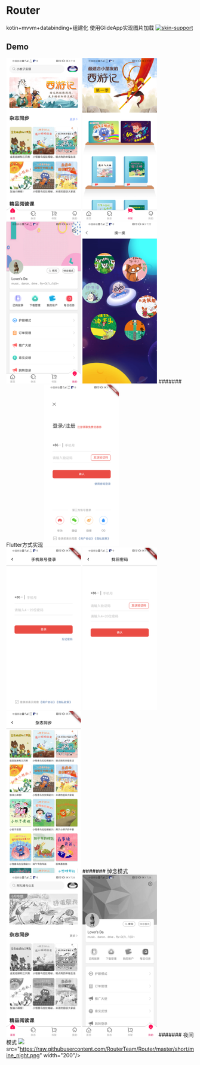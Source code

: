 # Router
kotin+mvvm+databinding+组建化
使用GlideApp实现图片加载
[![skin-support](https://img.shields.io/badge/release-v1.0.11-green.svg)](http://jcenter.bintray.com/skin/support)


## Demo
<img  src="https://raw.githubusercontent.com/RouterTeam/Router/master/short/home.png" width="200"/> <img  src="https://raw.githubusercontent.com/RouterTeam/Router/master/short/shelf.png" width="200"/> <img  src="https://raw.githubusercontent.com/RouterTeam/Router/master/short/mine.png" width="200"/> <img  src="https://raw.githubusercontent.com/RouterTeam/Router/master/short/touch.png" width="200"/>
 ####### Flutter方式实现
 <img  src="https://raw.githubusercontent.com/RouterTeam/Router/master/short/login.png" width="200"/> <img  src="https://raw.githubusercontent.com/RouterTeam/Router/master/short/phone_login.png" width="200"/> <img  src="https://raw.githubusercontent.com/RouterTeam/Router/master/short/forget.png" width="200"/> <img  src="https://raw.githubusercontent.com/RouterTeam/Router/master/short/more.png" width="200"/>
 ####### 悼念模式
 <img  src="https://raw.githubusercontent.com/RouterTeam/Router/master/short/home_gray.png" width="200"/> <img  src="https://raw.githubusercontent.com/RouterTeam/Router/master/short/mine_gray.png" width="200"/> 
 ####### 夜间模式
<img  src="https://raw.githubusercontent.com/RouterTeam/Router/master/short/home_night.png" width="200"/>  src="https://raw.githubusercontent.com/RouterTeam/Router/master/short/mine_night.png" width="200"/> 

